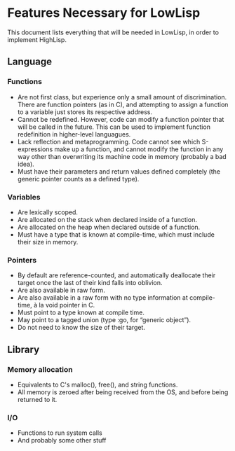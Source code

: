 # Features Necessary for LowLisp

This document lists everything that will be needed in LowLisp, in order to implement HighLisp.


## Language

### Functions

* Are not first class, but experience only a small amount of discrimination. There are function pointers (as in C), and attempting to assign a function to a variable just stores its respective address.
* Cannot be redefined. However, code can modify a function pointer that will be called in the future. This can be used to implement function redefinition in higher-level languagues.
* Lack reflection and metaprogramming. Code cannot see which S-expressions make up a function, and cannot modify the function in any way other than overwriting its machine code in memory (probably a bad idea).
* Must have their parameters and return values defined completely (the generic pointer counts as a defined type).

### Variables

* Are lexically scoped.
* Are allocated on the stack when declared inside of a function.
* Are allocated on the heap when declared outside of a function.
* Must have a type that is known at compile-time, which must include their size in memory.

### Pointers

* By default are reference-counted, and automatically deallocate their target once the last of their kind falls into oblivion.
* Are also available in raw form.
* Are also available in a raw form with no type information at compile-time, à la void pointer in C.
* Must point to a type known at compile time.
* May point to a tagged union (type :go, for “generic object”).
* Do not need to know the size of their target.

## Library

### Memory allocation

* Equivalents to C's malloc(), free(), and string functions.
* All memory is zeroed after being received from the OS, and before being returned to it.

### I/O

* Functions to run system calls
* And probably some other stuff
